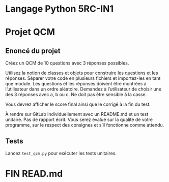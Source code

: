 # Langage Python 5RC-IN1

# Projet QCM

## Enoncé du projet

Créez un QCM de 10 questions avec 3 réponses possibles.

Utilisez la notion de classes et objets pour construire les questions et les réponses.
Séparer votre code en plusieurs fichiers et importez-les en tant que module.
Les questions et les réponses doivent être montrées à l’utilisateur dans un ordre
aléatoire.
Demandez à l’utilisateur de choisir une des 3 réponses avec a, b ou c. Ne doit pas
être sensible à la casse.

Vous devrez afficher le score final ainsi que le corrigé à la fin du test.

À rendre sur GitLab individuellement avec un README.md et un test unitaire.
Pas de rapport écrit. Vous serez évalué sur la qualité de votre programme, sur le
respect des consignes et s’il fonctionne comme attendu.

## Tests

Lancez `test_qcm.py` pour exécuter les tests unitaires.

# FIN READ.md